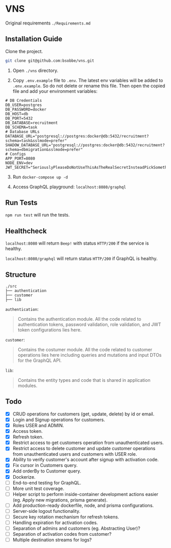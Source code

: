 # VNS

Original requirements `./Requirements.md`

## Installation Guide

Clone the project.

```sh
git clone git@github.com:bsobbe/vns.git
```

1. Open `./vns` directory.

2. Copy `.env.example` file to `.env`. The latest env variables will be added to `.env.example`. So do not delete or rename this file. Then open the copied file and add your environment variables:

```env
# DB Credentials
DB_USER=postgres
DB_PASSWORD=docker
DB_HOST=db
DB_PORT=5432
DB_DATABASE=recruitment
DB_SCHEMA=task
# Database URLs
DATABASE_URL="postgresql://postgres:docker@db:5432/recruitment?schema=task&sslmode=prefer"
SHADOW_DATABASE_URL="postgresql://postgres:docker@db:5432/recruitment?schema=dbmigration&sslmode=prefer"
# Configs
APP_PORT=8080
NODE_ENV=dev
JWT_SECRET="SeriouslyPleaseDoNotUseThisAsTheRealSecretInsteadPickSomethingReallyComplexThatConfusesBots!"
```

3. Run `docker-compose up -d`

4. Access GraphQL playground: `localhost:8080/graphql`

## Run Tests
`npm run test` will run the tests.

## Healthcheck
`localhost:8080` will return `Beep!` with status `HTTP/200` if the service is healthy.

`localhost:8080/graphql` will return status `HTTP/200` if GraphQL is healthy.

## Structure
```code
./src
├── authentication
├── customer
├── lib
```

`authentication`:
> Contains the authentication module. All the code related to authentication tokens, password validation, role validation, and JWT token configurations lies here.

`customer`:
> Contains the costumer module. All the code related to customer operations lies here including queries and mutations and input DTOs for the GraphQL API.

`lib`:
> Contains the entity types and code that is shared in application modules.

## Todo

- [x] CRUD operations for customers (get, update, delete) by id or email.
- [x] Login and Signup operations for customers.
- [x] Roles USER and ADMIN.
- [x] Access token.
- [x] Refresh token.
- [x] Restrict access to get customers operation from unauthenticated users.
- [x] Restrict access to delete customer and update customer operations from unauthenticated users and customers with USER role.
- [x] Ability to verify customer's account after signup with activation code.
- [x] Fix cursor in Customers query.
- [x] Add orderBy to Customer query.
- [x] Dockerize.
- [ ] End-to-end testing for GraphQL.
- [ ] More unit test coverage.
- [ ] Helper script to perform inside-container development actions easier (eg. Apply new migrations, prisma generate).
- [ ] Add production-ready dockerfile, node, and prisma configurations.
- [ ] Server-side logout functionality.
- [ ] Secure key rotation mechanism for refresh tokens.
- [ ] Handling expiration for activation codes.
- [ ] Separation of admins and customers (eg. Abstracting User)?
- [ ] Separation of activation codes from customer?
- [ ] Multiple destination streams for logs?